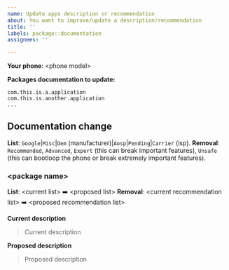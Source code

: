 ```yaml
---
name: Update apps description or recommendation
about: You want to improve/update a description/recommendation
title: ''
labels: package::documentation
assignees: ''

---
```


**Your phone**: \<phone model\>

**Packages documentation to update:**
```
com.this.is.a.application
com.this.is.another.application
...
```
## Documentation change
**List**: `Google`|`Misc`|`Oem` (manufacturer)|`Aosp`|`Pending`|`Carrier` (isp).
**Removal**: `Recommended`, `Advanced`, `Expert` (this can break important features), `Unsafe` (this can bootloop the phone or break extremely important features).

### \<package name\>
**List**:  \<current list\> :arrow_right: \<proposed list\>
**Removal**: \<current recommendation list\> :arrow_right: \<proposed recommendation list\>

**Current description**
> Current description

**Proposed description**
> Proposed description
